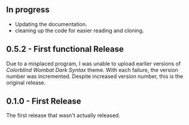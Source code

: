## In progress
* Updating the documentation.
* cleaning up the code for easier reading and cloning.

## 0.5.2 - First functional Release
Due to a misplaced program, I was unable to upload earlier versions of _Colorblind Wombat Dark Syntax_ theme. With each failure, the version number was incremented. Despite increased version number, this is the original release.

## 0.1.0 - First Release
The first release that wasn't actually released.
